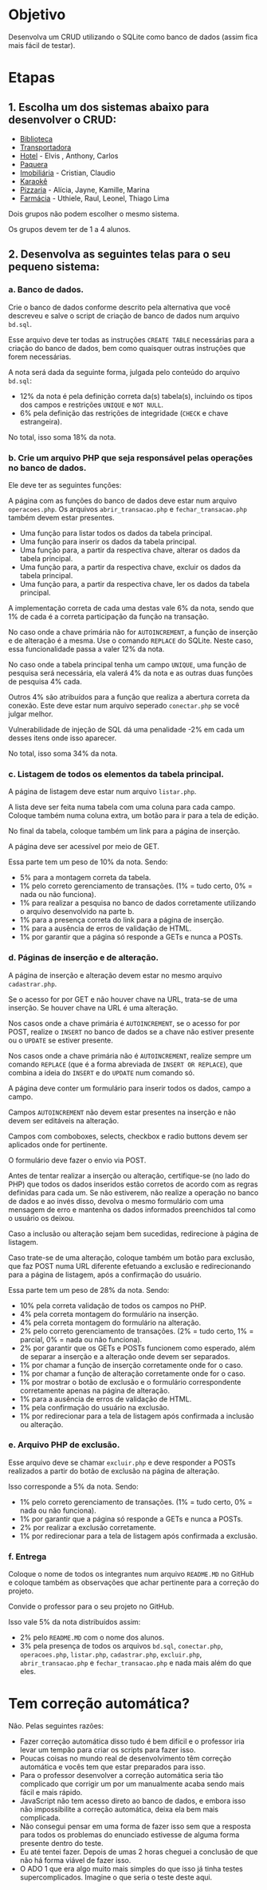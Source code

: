 # Objetivo

Desenvolva um CRUD utilizando o SQLite como banco de dados (assim fica mais fácil de testar).

# Etapas

## 1. Escolha um dos sistemas abaixo para desenvolver o CRUD:

* [Biblioteca](BIBLIOTECA.md)
* [Transportadora](TRANSPORTADORA.md)
* [Hotel](HOTEL.md) - Elvis , Anthony, Carlos
* [Paquera](PAQUERA.md)
* [Imobiliária](IMOBILIARIA.md) - Cristian, Claudio
* [Karaokê](KARAOKE.md)
* [Pizzaria](PIZZARIA.md) - Alícia, Jayne, Kamille, Marina
* [Farmácia](FARMACIA.md) - Uthiele, Raul, Leonel, Thiago Lima 

Dois grupos não podem escolher o mesmo sistema.

Os grupos devem ter de 1 a 4 alunos.

## 2. Desenvolva as seguintes telas para o seu pequeno sistema:

### a. Banco de dados.

Crie o banco de dados conforme descrito pela alternativa que você descreveu e salve o script de criação de banco de dados num arquivo `bd.sql`.

Esse arquivo deve ter todas as instruções `CREATE TABLE` necessárias para a criação do banco de dados, bem como quaisquer outras instruções que forem necessárias.

A nota será dada da seguinte forma, julgada pelo conteúdo do arquivo `bd.sql`:

* 12% da nota é pela definição correta da(s) tabela(s), incluindo os tipos dos campos e restrições `UNIQUE` e `NOT NULL`.
* 6% pela definição das restrições de integridade (`CHECK` e chave estrangeira).

No total, isso soma 18% da nota.

### b. Crie um arquivo PHP que seja responsável pelas operações no banco de dados.

Ele deve ter as seguintes funções:

A página com as funções do banco de dados deve estar num arquivo `operacoes.php`. Os arquivos `abrir_transacao.php` e `fechar_transacao.php` também devem estar presentes.

* Uma função para listar todos os dados da tabela principal.
* Uma função para inserir os dados da tabela principal.
* Uma função para, a partir da respectiva chave, alterar os dados da tabela principal.
* Uma função para, a partir da respectiva chave, excluir os dados da tabela principal.
* Uma função para, a partir da respectiva chave, ler os dados da tabela principal.

A implementação correta de cada uma destas vale 6% da nota, sendo que 1% de cada é a correta participação da função na transação.

No caso onde a chave primária não for `AUTOINCREMENT`, a função de inserção e de alteração é a mesma. Use o comando `REPLACE` do SQLite. Neste caso, essa funcionalidade passa a valer 12% da nota.

No caso onde a tabela principal tenha um campo `UNIQUE`, uma função de pesquisa será necessária, ela valerá 4% da nota e as outras duas funções de pesquisa 4% cada.

Outros 4% são atribuídos para a função que realiza a abertura correta da conexão. Este deve estar num arquivo seperado `conectar.php` se você julgar melhor.

Vulnerabilidade de injeção de SQL dá uma penalidade -2% em cada um desses itens onde isso aparecer.

No total, isso soma 34% da nota.

### c. Listagem de todos os elementos da tabela principal.

A página de listagem deve estar num arquivo `listar.php`.

A lista deve ser feita numa tabela com uma coluna para cada campo. Coloque também numa coluna extra, um botão para ir para a tela de edição.

No final da tabela, coloque também um link para a página de inserção.

A página deve ser acessível por meio de GET.

Essa parte tem um peso de 10% da nota. Sendo:
* 5% para a montagem correta da tabela.
* 1% pelo correto gerenciamento de transações. (1% = tudo certo, 0% = nada ou não funciona).
* 1% para realizar a pesquisa no banco de dados corretamente utilizando o arquivo desenvolvido na parte b.
* 1% para a presença correta do link para a página de inserção.
* 1% para a ausência de erros de validação de HTML.
* 1% por garantir que a página só responde a GETs e nunca a POSTs.

### d. Páginas de inserção e de alteração.

A página de inserção e alteração devem estar no mesmo arquivo `cadastrar.php`.

Se o acesso for por GET e não houver chave na URL, trata-se de uma inserção. Se houver chave na URL é uma alteração.

Nos casos onde a chave primária é `AUTOINCREMENT`, se o acesso for por POST, realize o `INSERT` no banco de dados se a chave não estiver presente ou o `UPDATE` se estiver presente.

Nos casos onde a chave primária não é `AUTOINCREMENT`, realize sempre um comando `REPLACE` (que é a forma abreviada de `INSERT OR REPLACE`), que combina a ideia do `INSERT` e do `UPDATE` num comando só.

A página deve conter um formulário para inserir todos os dados, campo a campo.

Campos `AUTOINCREMENT` não devem estar presentes na inserção e não devem ser editáveis na alteração.

Campos com comboboxes, selects, checkbox e radio buttons devem ser aplicados onde for pertinente.

O formulário deve fazer o envio via POST.

Antes de tentar realizar a inserção ou alteração, certifique-se (no lado do PHP) que todos os dados inseridos estão corretos de acordo com as regras definidas para cada um.
Se não estiverem, não realize a operação no banco de dados e ao invés disso, devolva o mesmo formulário com uma mensagem de erro e mantenha os dados informados preenchidos tal como o usuário os deixou.

Caso a inclusão ou alteração sejam bem sucedidas, redirecione à página de listagem.

Caso trate-se de uma alteração, coloque também um botão para exclusão, que faz POST numa URL diferente efetuando a exclusão e redirecionando para a página de listagem, após a confirmação do usuário.

Essa parte tem um peso de 28% da nota. Sendo:
* 10% pela correta validação de todos os campos no PHP.
* 4% pela correta montagem do formulário na inserção.
* 4% pela correta montagem do formulário na alteração.
* 2% pelo correto gerenciamento de transações. (2% = tudo certo, 1% = parcial, 0% = nada ou não funciona).
* 2% por garantir que os GETs e POSTs funcionem como esperado, além de separar a inserção e a alteração onde devem ser separados.
* 1% por chamar a função de inserção corretamente onde for o caso.
* 1% por chamar a função de alteração corretamente onde for o caso.
* 1% por mostrar o botão de exclusão e o formulário correspondente corretamente apenas na página de alteração.
* 1% para a ausência de erros de validação de HTML.
* 1% pela confirmação do usuário na exclusão.
* 1% por redirecionar para a tela de listagem após confirmada a inclusão ou alteração.

### e. Arquivo PHP de exclusão.

Esse arquivo deve se chamar `excluir.php` e deve responder a POSTs realizados a partir do botão de exclusão na página de alteração.

Isso corresponde a 5% da nota. Sendo:
* 1% pelo correto gerenciamento de transações. (1% = tudo certo, 0% = nada ou não funciona).
* 1% por garantir que a página só responde a GETs e nunca a POSTs.
* 2% por realizar a exclusão corretamente.
* 1% por redirecionar para a tela de listagem após confirmada a exclusão.

### f. Entrega

Coloque o nome de todos os integrantes num arquivo `README.MD` no GitHub e coloque também as observações que achar pertinente para a correção do projeto.

Convide o professor para o seu projeto no GitHub.

Isso vale 5% da nota distribuídos assim:

* 2% pelo `README.MD` com o nome dos alunos.
* 3% pela presença de todos os arquivos `bd.sql`, `conectar.php`, `operacoes.php`, `listar.php`, `cadastrar.php`, `excluir.php`, `abrir_transacao.php` e `fechar_transacao.php` e nada mais além do que eles.

# Tem correção automática?

Não. Pelas seguintes razões:

* Fazer correção automática disso tudo é bem difícil e o professor iria levar um tempão para criar os scripts para fazer isso.
* Poucas coisas no mundo real de desenvolvimento têm correção automática e vocês tem que estar preparados para isso.
* Para o professor desenvolver a correção automática seria tão complicado que corrigir um por um manualmente acaba sendo mais fácil e mais rápido.
* JavaScript não tem acesso direto ao banco de dados, e embora isso não impossibilite a correção automática, deixa ela bem mais complicada.
* Não consegui pensar em uma forma de fazer isso sem que a resposta para todos os problemas do enunciado estivesse de alguma forma presente dentro do teste.
* Eu até tentei fazer. Depois de umas 2 horas cheguei a conclusão de que não há forma viável de fazer isso.
* O ADO 1 que era algo muito mais simples do que isso já tinha testes supercomplicados. Imagine o que seria o teste deste aqui.
